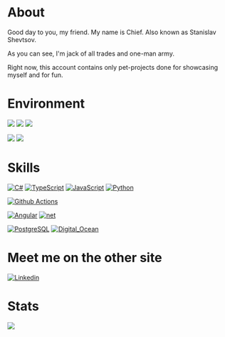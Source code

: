 # About
Good day to you, my friend.
My name is Chief. Also known as Stanislav Shevtsov.

As you can see, I'm jack of all trades and one-man army.

Right now, this account contains only pet-projects done for showcasing myself and for fun. 

# Environment 
[![](https://img.shields.io/badge/OS-Windows-informational?style=flat&logo=windows&logoColor=white&color=2bbc8a)](https://www.microsoft.com/en-us/windows)
[![](https://img.shields.io/badge/OS-macOS-informational?style=flat&logo=apple&logoColor=white&color=2bbc8a)](https://www.apple.com/macos/)
[![](https://img.shields.io/badge/OS-Ubuntu-informational?style=flat&logo=Ubuntu&logoColor=white&color=2bbc8a)](https://ubuntu.com/)

[![](https://img.shields.io/badge/IDE-Visual%20Studio-informational?style=flat&logo=Visual%20Studio&logoColor=white&color=2bbc8a)](https://visualstudio.microsoft.com/)
[![](https://img.shields.io/badge/Editor-Visual%20Studio%20Code-informational?style=flat&logo=Visual%20Studio&logoColor=white&color=2bbc8a)](https://code.visualstudio.com/)

# Skills
[![C#](https://img.shields.io/badge/Language-C%23-informational?style=flat&logo=C-Sharp&logoColor=white&color=2bbc8a)](https://github.com/search?q=user%3AChiefNoir+csharp)
[![TypeScript](https://img.shields.io/badge/Language-TypeScript-informational?style=flat&logo=TypeScript&logoColor=white&color=2bbc8a)](https://github.com/search?q=user%3AChiefNoir+TypeScript)
[![JavaScript](https://img.shields.io/badge/Language-JavaScript-informational?style=flat&logo=JavaScript&logoColor=white&color=2bbc8a)](https://github.com/search?q=user%3AChiefNoir+JavaScript)
[![Python](https://img.shields.io/badge/Language-Python-informational?style=flat&logo=Python&logoColor=white&color=2bbc8a)](https://github.com/search?q=user%3AChiefNoir+Python)

[![Github Actions](https://img.shields.io/badge/CI-Github%20Actions-2088FF?style=flat&logo=Github-Actions&logoColor=white)](https://github.com/search?q=user%3AChiefNoir+github-actions)

[![Angular](https://img.shields.io/badge/Framework-Angular-informational?style=flat&logo=Angular&logoColor=white&color=2bbc8a)](https://github.com/search?q=user%3AChiefNoir+angular)
[![net](https://img.shields.io/badge/Framework-.Net%20Core-informational?style=flat&logo=dotnetcore&logoColor=white&color=2bbc8a)](https://code.visualstudio.com/)

[![PostgreSQL](https://img.shields.io/badge/Database-PostgreSQL-informational?style=flat&logo=postgresql&logoColor=white&color=2bbc8a)](https://github.com/search?q=user%3AChiefNoir+postgresql)
[![Digital_Ocean](https://img.shields.io/badge/Cloud-Digital_Ocean-informational?style=flat&logo=Digital_Ocean&logoColor=white&color=2bbc8a)](https://cloud.digitalocean.com)


# Meet me on the other site
[![Linkedin](https://img.shields.io/badge/Chief-blue?style=flat&logo=Linkedin&logoColor=white)](https://www.linkedin.com/in/stshevtsov/?locale=en_US)


# Stats
<a href="https://github.com/ChiefNoir/ChiefNoir">
  <img src="https://github-readme-stats.vercel.app/api/top-langs/?username=chiefnoir&langs_count=10&layout=compact" />
</a>
